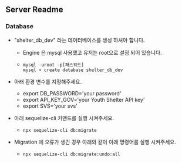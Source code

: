 ## Server Readme

### Database

- "shelter_db_dev" 라는 데이터베이스를 생성 하셔야 합니다.

  - Engine 은 mysql 사용했고 유저는 root으로 설정 되어 있습니다.
  - ```
    mysql -uroot -p[패스워드]
    mysql > create database shelter_db_dev
    ```

- 아래 환경 변수를 지정해주세요.
  - export DB_PASSWORD='your password'
  - export API_KEY_GOV='your Youth Shelter API key'
  - export SVS='your svs'

* 아래 sequelize-cli 커맨드를 실행 시켜주세요.

  - ```
    npx sequelize-cli db:migrate
    ```

* Migration 에 오류가 생긴 경우 아래와 같이 아래 명령어를 실행 시켜주세요.

  - ```
    npx sequelize-cli db:migrate:undo:all
    ```
